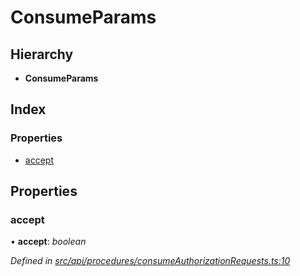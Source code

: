 # ConsumeParams

## Hierarchy

* **ConsumeParams**

## Index

### Properties

* [accept](consumeparams.md#accept)

## Properties

### accept

• **accept**: _boolean_

_Defined in_ [_src/api/procedures/consumeAuthorizationRequests.ts:10_](https://github.com/PolymathNetwork/polymesh-sdk/blob/5b409784/src/api/procedures/consumeAuthorizationRequests.ts#L10)

